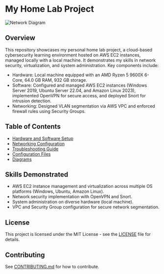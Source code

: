 # My Home Lab Project

![Network Diagram](./diagrams/network-diagram.png)

## Overview
This repository showcases my personal home lab project, a cloud-based cybersecurity learning environment hosted on AWS EC2 instances, managed locally with a local machine. It demonstrates my skills in network security, virtualization, and system administration. Key components include:
- Hardware: Local machine equipped with an AMD Ryzen 5 9600X 6-Core, 64.0 GB RAM, 932 GB storage.
- Software: Configured and managed AWS EC2 instances (Windows Server 2019, Ubuntu Server 22.04, and Amazon Linux 2023), implemented OpenVPN for secure access, and deployed Snort for intrusion detection.
- Networking: Designed VLAN segmentation via AWS VPC and enforced firewall rules using Security Groups.

## Table of Contents
- [Hardware and Software Setup](./docs/setup.md)
- [Networking Configuration](./docs/networking.md)
- [Troubleshooting Guide](./docs/troubleshooting.md)
- [Configuration Files](./configs/)
- [Diagrams](./diagrams/)

## Skills Demonstrated
- AWS EC2 instance management and virtualization across multiple OS platforms (Windows, Ubuntu, Amazon Linux).
- Network security implementation with OpenVPN and Snort.
- System administration on diverse hardware (local machine).
- VPC and Security Group configuration for secure network segmentation.

## License
This project is licensed under the MIT License - see the [LICENSE](LICENSE) file for details.

## Contributing
See [CONTRIBUTING.md](CONTRIBUTING.md) for how to contribute.
